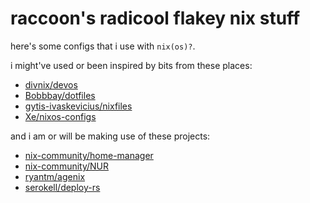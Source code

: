 # raccoon's radicool flakey nix stuff

here's some configs that i use with `nix(os)?`.

i might've used or been inspired by bits from these places:

- [divnix/devos](https://github.com/divnix/devos)
- [Bobbbay/dotfiles](https://github.com/Bobbbay/dotfiles)
- [gytis-ivaskevicius/nixfiles](https://github.com/gytis-ivaskevicius/nixfiles)
- [Xe/nixos-configs](https://github.com/Xe/nixos-configs)

and i am or will be making use of these projects:

- [nix-community/home-manager](https://github.com/nix-community/home-manager)
- [nix-community/NUR](https://github.com/nix-community/NUR)
- [ryantm/agenix](https://github.com/ryantm/agenix)
- [serokell/deploy-rs](https://github.com/serokell/deploy-rs)
